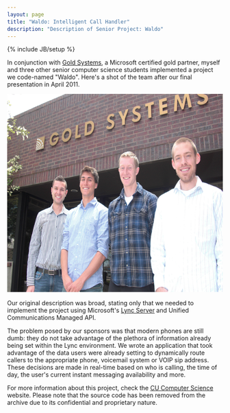 ```yaml
---
layout: page
title: "Waldo: Intelligent Call Handler"
description: "Description of Senior Project: Waldo"
---
```

{% include JB/setup %}

In conjunction with [Gold Systems](http://www.goldsys.com), a Microsoft certified gold partner, myself and three other senior computer science students implemented a project we code-named "Waldo". Here's a shot of the team after our final presentation in April 2011.

<div class="center">
	<img src="/assets/images/posts/2011/04/WaldoFinalPicture.png" width="616" height="462" alt="Waldo Final Picture" />
</div>

Our original description was broad, stating only that we needed to implement the project using Microsoft's [Lync Server](http://lync.microsoft.com/en-us/Pages/default.aspx) and Unified Communications Managed API. 

The problem posed by our sponsors was that modern phones are still dumb: they do not take advantage of the plethora of information already being set within the Lync environment. We wrote an application that took advantage of the data users were already setting to dynamically route callers to the appropriate phone, voicemail system or VOIP sip address. These decisions are made in real-time based on who is calling, the time of day, the user's current instant messaging availability and more.

For more information about this project, check the [CU Computer Science](http://www.cs.colorado.edu/department/news/spring2011expo.html) website. Please note that the source code has been removed from the archive due to its confidential and proprietary nature.